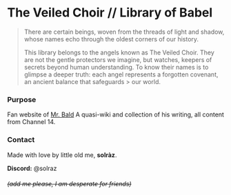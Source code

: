 # The Veiled Choir // Library of Babel

> There are certain beings, woven from the threads of light and shadow, whose names echo through the oldest corners of our history.
>
> This library belongs to the angels known as The Veiled Choir.
> They are not the gentle protectors we imagine, but watches, keepers of secrets beyond human understanding.
> To know their names is to glimpse a deeper truth: each angel represents a forgotten covenant, an ancient balance that safeguards > our world.

### Purpose

Fan website of [Mr. Bald](https://www.youtube.com/@Mc.Baldiee)
A quasi-wiki and collection of his writing, all content from Channel 14.

### Contact

Made with love by little old me, **solràz**.

**Discord:** @solraz
###### ~~(add me please, I am desperate for friends)~~
